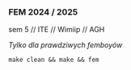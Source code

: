 ### FEM 2024 / 2025

sem 5 // ITE // Wimiip // AGH

_Tylko dla prawdziwych femboyów_

```ps
make clean && make && fem
```
